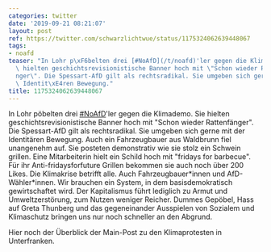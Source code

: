 ```yaml
---
categories: twitter
date: '2019-09-21 08:21:07'
layout: post
ref: https://twitter.com/schwarzlichtwue/status/1175324062639448067
tags:
- noafd
teaser: "In Lohr p\xF6belten drei [#NoAfD](/t/noafd)'ler gegen die Klimademo. Sie\
  \ hielten geschichtsrevisionistische Banner hoch mit \"Schon wieder Rattenf\xE4\
  nger\". Die Spessart-AfD gilt als rechtsradikal. Sie umgeben sich gerne mit der\
  \ Identit\xE4ren Bewegung."
title: 1175324062639448067
---
```

In Lohr pöbelten drei [#NoAfD](/t/noafd)'ler gegen die Klimademo. Sie hielten geschichtsrevisionistische Banner hoch mit "Schon wieder Rattenfänger". Die Spessart-AfD gilt als rechtsradikal. Sie umgeben sich gerne mit der Identitären Bewegung.
Auch ein Fahrzeugbauer aus Waldbrunn fiel unangenehm auf. Sie posteten demonstrativ wie sie stolz ein Schwein grillen. Eine Mitarbeiterin hielt ein Schild hoch mit "fridays for barbecue". Für ihr Anti-fridaysforfuture Grillen bekommen sie auch noch über 200 Likes.
Die Klimakrise betrifft alle. Auch Fahrzeugbauer\*innen und AfD-Wähler\*innen. Wir brauchen ein System, in dem basisdemokratisch gewirtschaftet wird. Der Kapitalismus führt lediglich zu Armut und Umweltzerstörung, zum Nutzen weniger Reicher.
Dummes Gepöbel, Hass auf Greta Thunberg und das gegeneinander Ausspielen von Sozialem und Klimaschutz bringen uns nur noch schneller an den Abgrund.



Hier noch der Überblick der Main-Post zu den Klimaprotesten in Unterfranken.



